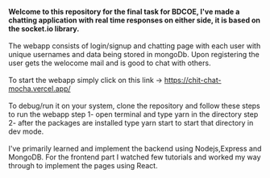 <b>Welcome to this repository for the final task for BDCOE, I've made a chatting application with real time responses on either side, it is based on the socket.io library.</b>
<br><br>
The webapp consists of login/signup and chatting page with each user with unique usernames and data being stored in mongoDb.
Upon registering the user gets the welocome mail and is good to chat with others.
<br><br>
To start the webapp simply click on this link -> https://chit-chat-mocha.vercel.app/
<br><br>
To debug/run it on your system, clone the repository and follow these steps to run the webapp
step 1- open terminal and type yarn in the directory
step 2- after the packages are installed type yarn start to start that directory in dev mode.
<br><br>
I've primarily learned and implement the backend using Nodejs,Express and MongoDB.
For the frontend part I watched few tutorials and worked my way through to implement the pages using React.



